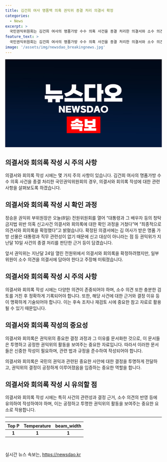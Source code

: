 ```yaml
---
title: 김건희 여사 명품백 의혹 권익위 종결 처리 의결서 확정
categories:
  - News
excerpt: >
  국민권익위원회는 김건희 여사의 명품가방 수수 의혹 사건을 종결 처리한 의결서와 소수 의견을 회의록에 남기기로 확정했다. 정승윤 권익위 부위원장은 대통령과 배우자의 청탁금지법 위반 의혹 신고사건에 대한 확인 과정을 거친 후 의견서와 회의록을 확정했다고 밝혔다. 확정된 의결서에는 권익위가 사건을 종결 처리한 근거가 담겨있으며, 일부 위원의 소수 의견을 반영하고 있다.
feature_text: >
  국민권익위원회는 김건희 여사의 명품가방 수수 의혹 사건을 종결 처리한 의결서와 소수 의견을 회의록에 남기기로 확정했다. 정승윤 권익위 부위원장은 대통령과 배우자의 청탁금지법 위반 의혹 신고사건에 대한 확인 과정을 거친 후 의견서와 회의록을 확정했다고 밝혔다. 확정된 의결서에는 권익위가 사건을 종결 처리한 근거가 담겨있으며, 일부 위원의 소수 의견을 반영하고 있다.
image: '/assets/img/newsdao_breakingnews.jpg'
---
```


<p><img src="/assets/img/newsdao_breakingnews.jpg" alt="koreaapp 속보" /></p>

<h2>의결서와 회의록 작성 시 주의 사항</h2>

<p data-ke-size="size16">의결서와 회의록 작성 시에는 몇 가지 주의 사항이 있습니다. 김건희 여사의 명품가방 수수 의혹 사건을 종결 처리한 국민권익위원회의 경우, 의결서와 회의록 작성에 대한 관련 사항을 살펴보도록 하겠습니다.</p>

<h2>의결서와 회의록 작성 시 확인 과정</h2>

<p data-ke-size="size16">정승윤 권익위 부위원장은 오늘(8일) 전원위원회를 열어 “대통령과 그 배우자 등의 청탁금지법 위반 의혹 신고사건 의결서와 회의록에 대한 확인 과정을 거쳤다”며 “최종적으로 의견서와 회의록을 확정했다”고 밝혔습니다. 확정된 의결서에는 김 여사가 받은 명품 가방 선물은 대통령과 직무 관련성이 없기 때문에 신고 대상이 아니라는 점 등 권익위가 지난달 10일 사건의 종결 처리를 판단한 근거 등이 담겼습니다.</p>

<p data-ke-size="size16">앞서 권익위는 지난달 24일 열린 전원위에서 의결서와 회의록을 확정하려했지만, 일부 위원이 소수 의견을 의결서에 담아야 한다고 주장해 미뤄졌습니다.</p>

<h2>의결서와 회의록 작성 시 주의 사항</h2>

<p data-ke-size="size16">의결서와 회의록 작성 시에는 다양한 의견이 존중되어야 하며, 소수 의견 또한 충분한 검토를 거친 후 정확하게 기록되어야 합니다. 또한, 해당 사건에 대한 근거와 결정 이유 등이 명확하게 기술되어야 합니다. 이는 후속 조치나 재검토 시에 중요한 참고 자료로 활용될 수 있기 때문입니다.</p>

<h2>의결서와 회의록 작성의 중요성</h2>

<p data-ke-size="size16">의결서와 회의록은 권익위의 중요한 결정 과정과 그 이유를 문서화한 것으로, 이 문서들은 투명하고 공정한 권익위의 활동을 보여주는 중요한 자료입니다. 따라서 이러한 문서들은 신중한 작성이 필요하며, 관련 법과 규정을 준수하여 작성되어야 합니다.</p>

<p data-ke-size="size16">의결서와 회의록은 국민의 권익과 관련된 중요한 사안에 대한 결정을 투명하게 전달하고, 권익위의 결정이 공정하게 이루어졌음을 입증하는 중요한 역할을 합니다.</p>

<h2>의결서와 회의록 작성 시 유의할 점</h2>

<p data-ke-size="size16">의결서와 회의록 작성 시에는 특히 사건의 관련성과 결정 근거, 소수 의견의 반영 등에 유의하여 작성하여야 하며, 이는 공정하고 투명한 권익위의 활동을 보여주는 중요한 요소로 작용합니다.</p>

<hr>

<table>
  <thead>
    <tr>
      <th style="text-align: center;">Top P</th>
      <th style="text-align: center;">Temperature</th>
      <th style="text-align: center;">beam_width</th>
    </tr>
  </thead>
  <tbody>
    <tr>
      <td style="text-align: center; height: 17px;"><b>1</b></td>
      <td style="text-align: center; height: 17px;"><b>1</b></td>
      <td style="text-align: center; height: 17px;"><b>1</b></td>
    </tr>
  </tbody>
</table>

<p data-ke-size="size16">&nbsp;</p>
실시간 뉴스 속보는, <a href="https://newsdao.kr" rel="dofollow">https://newsdao.kr</a>


